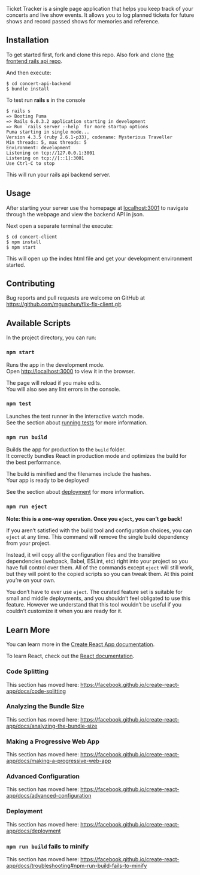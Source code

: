 Ticket Tracker is a single page application that helps you keep track of your concerts and live show events. It allows you to log planned tickets for future shows and record passed shows for memories and reference.

## Installation

To get started first, fork and clone this repo. Also fork and clone [the frontend rails api repo](https://github.com/mguachun/flix-fix-backend.git).

And then execute:

    $ cd concert-api-backend
    $ bundle install

To test run **rails s** in the console

    $ rails s
    => Booting Puma
    => Rails 6.0.3.2 application starting in development
    => Run `rails server --help` for more startup options
    Puma starting in single mode...
    Version 4.3.5 (ruby 2.6.1-p33), codename: Mysterious Traveller
    Min threads: 5, max threads: 5
    Environment: development
    Listening on tcp://127.0.0.1:3001
    Listening on tcp://[::1]:3001
    Use Ctrl-C to stop

This will run your rails api backend server.

## Usage

After starting your server use the homepage at [localhost:3001](http://localhost:3001) to navigate through the webpage and view the backend API in json.

Next open a separate terminal the execute:

    $ cd concert-client
    $ npm install
    $ npm start

This will open up the index html file and get your development environment started.


## Contributing

Bug reports and pull requests are welcome on GitHub at https://github.com/mguachun/flix-fix-client.git. 


## Available Scripts

In the project directory, you can run:

### `npm start`

Runs the app in the development mode.<br />
Open [http://localhost:3000](http://localhost:3000) to view it in the browser.

The page will reload if you make edits.<br />
You will also see any lint errors in the console.

### `npm test`

Launches the test runner in the interactive watch mode.<br />
See the section about [running tests](https://facebook.github.io/create-react-app/docs/running-tests) for more information.

### `npm run build`

Builds the app for production to the `build` folder.<br />
It correctly bundles React in production mode and optimizes the build for the best performance.

The build is minified and the filenames include the hashes.<br />
Your app is ready to be deployed!

See the section about [deployment](https://facebook.github.io/create-react-app/docs/deployment) for more information.

### `npm run eject`

**Note: this is a one-way operation. Once you `eject`, you can’t go back!**

If you aren’t satisfied with the build tool and configuration choices, you can `eject` at any time. This command will remove the single build dependency from your project.

Instead, it will copy all the configuration files and the transitive dependencies (webpack, Babel, ESLint, etc) right into your project so you have full control over them. All of the commands except `eject` will still work, but they will point to the copied scripts so you can tweak them. At this point you’re on your own.

You don’t have to ever use `eject`. The curated feature set is suitable for small and middle deployments, and you shouldn’t feel obligated to use this feature. However we understand that this tool wouldn’t be useful if you couldn’t customize it when you are ready for it.

## Learn More

You can learn more in the [Create React App documentation](https://facebook.github.io/create-react-app/docs/getting-started).

To learn React, check out the [React documentation](https://reactjs.org/).

### Code Splitting

This section has moved here: https://facebook.github.io/create-react-app/docs/code-splitting

### Analyzing the Bundle Size

This section has moved here: https://facebook.github.io/create-react-app/docs/analyzing-the-bundle-size

### Making a Progressive Web App

This section has moved here: https://facebook.github.io/create-react-app/docs/making-a-progressive-web-app

### Advanced Configuration

This section has moved here: https://facebook.github.io/create-react-app/docs/advanced-configuration

### Deployment

This section has moved here: https://facebook.github.io/create-react-app/docs/deployment

### `npm run build` fails to minify

This section has moved here: https://facebook.github.io/create-react-app/docs/troubleshooting#npm-run-build-fails-to-minify